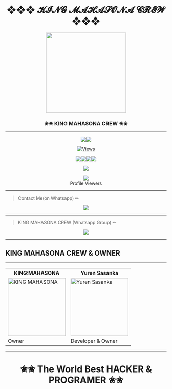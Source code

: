 <div align="center"><h1>❖❖❖ 𝓚𝓘𝓝𝓖 𝓜𝓐𝓗𝓐𝓢𝓞𝓝𝓐 𝓒𝓡𝓔𝓦 ❖❖❖</h1><a href="https://github.com/KING-MAHASONA-crew"><img src="https://i.ibb.co/txQg1mR/MAHASONA-WHATSAPP-BOT-ALIVE-IMAJE.png" width="250" height="250"></a><h3>✬✬ KING MAHASONA CREW ✬✬</h3></div>


***

<p align="center"><a href="httsp://github.com/KING-MAHASONA-crew"><img src="https://img.shields.io/docker/pulls/ravindu01manoj/sewqueen?style=for-the-badge&logo=docker&label=Docker+Pulls&color=blueviolet"></a><a href="https://github.com/KING-MAHASONA-crew"><img src="https://img.shields.io/docker/image-size/ravindu01manoj/sewqueen?style=for-the-badge&logo=docker&label=Image Size&color=blueviolet"></a></p><p align="center"><a href="https://github.com/KING-MAHASONA-crew"><img src="https://hits.seeyoufarm.com/api/count/incr/badge.svg?url=https%3A%2F%2Fgithub.com%2Fravindu01manoj%2FSew-Queen&count_bg=%2379C83D&title_bg=%23555555&icon=gitpod.svg&icon_color=%23E7E7E7&title=Views&edge_flat=false" alt="Views"/></a></a></p><p align="center"><a href="httsp://github.com/KING-MAHASONA-crew"><img src="https://img.shields.io/github/repo-size/ravindu01manoj/Sew-Queen?color=00ff00&label=Repo%20Size&style=flat-square"></a><a href="httsp://github.com/KING-MAHASONA"><img src="https://img.shields.io/github/license/ravindu01manoj/Sew-Queen?color=00ff00&label=License&style=flat-square"></a><a href="httsp://github.com/KING-MAHASONA-crew"><img src="https://img.shields.io/github/languages/top/ravindu01manoj/Sew-Queen?color=00ff00&label=Python&style=flat-square"></a><a href="httsp://github.com/KING-MAHASONA-crew"><img src="https://img.shields.io/badge/Programmer-Yuren%20Sasanka-blueviolet"></a></p><p align="center"><a href="https://t.me/KING_MAHASONA"><img src="https://img.shields.io/badge/Contact%20Me%20On%20Telegrame-Yuren_Sasanka-success"></a></p>
<div align="center"><img src="https://profile-counter.glitch.me/ravindu01manoj/count.svg" /><br>Profile Viewers</div>



***
> Contact Me(on Whatsapp) ✏
<div align="center"><a href="wa.me/94770083563"><img src="https://img.shields.io/badge/Contact%20Me%20On%20Whatsapp-Yuren_Sasanka-success"></a></div>

---
> KING MAHASONA CREW (Whatsapp Group) ✏
<div align="center"><a href="https://chat.whatsapp.com/BmWm0KYStHU8787QJ1I3uF"><img src="https://img.shields.io/badge/Join%20Whatsapp%20Group-KING_MAHASONA_CREW-success"></a></div>

***
<div aline='center'><h2> KING MAHASONA CREW & OWNER </h2></div>

***


<table><tr><th>KING:MAHASONA</th><th>Yuren Sasanka </th></tr><td><a href="https://github.com/KING-MAHASONA-crew"><img src="https://i.ibb.co/txQg1mR/MAHASONA-WHATSAPP-BOT-ALIVE-IMAJE.png" width="180" alt="KING MAHASONA"></a></td><td><a href="https://github.com/sasanka-bro"><img src="https://i.ibb.co/pJ6B88w/IMG-20220217-093004-114.jpg" width="180" alt="Yuren Sasanka"></a></td></tr><tr><td>Owner</td><td>Developer & Owner </td></tr></tr></table>


***
<div align="center"><h1>✬✬ The World Best HACKER & PROGRAMER ✬✬</h1><a href="https://github.com/KING-MAHASONA-crew/"></a></div>

